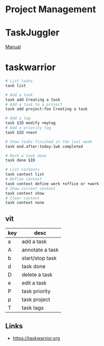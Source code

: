 # Project Management

# TaskJuggler

[Manual](https://taskjuggler.org/tj3/manual/index.html)
# taskwarrior

```bash
# List tasks
task list

# Add a task
task add Creating a task
# Add a task to a project
task add project:foo Creating a task

# Add a tag
task $ID modify +mytag
# Add a priority tag
task $ID +next

# Show tasks finished in the last week
task end.after:today-1wk completed

# Mark a task done
task done $ID

# List contexts
task context list
# Define context
task context define work +office or +work
# Show current context
task context show
# Clear context
task context none
```

## vit

key | desc
--- | ---
a   | add a task
A   | annotate a task
b   | start/stop task
d   | task done
D   | delete a task
e   | edit a task
P   | task priority
p   | task project
T   | task tags

## Links

* https://taskwarrior.org
